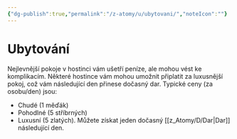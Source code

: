 ```yaml
---
{"dg-publish":true,"permalink":"/z-atomy/u/ubytovani/","noteIcon":""}
---
```


# Ubytování
Nejlevnější pokoje v hostinci vám ušetří peníze, ale mohou vést ke komplikacím. Některé hostince vám mohou umožnit připlatit za luxusnější pokoj, což vám následující den přinese dočasný dar. Typické ceny (za osobu/den) jsou: 
- Chudé (1 měďák)
- Pohodlné (5 stříbrných)
- Luxusní (5 zlatých). Můžete získat jeden dočasný [[z_Atomy/D/Dar\|Dar]] následující den.